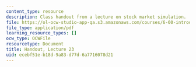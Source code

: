 ```yaml
---
content_type: resource
description: Class handout from a lecture on stock market simulation.
file: https://ol-ocw-studio-app-qa.s3.amazonaws.com/courses/6-00-introduction-to-computer-science-and-programming-fall-2008/ecebf51eb18d9a83d77d6a7716078d21_lec23.pdf
file_type: application/pdf
learning_resource_types: []
ocw_type: OCWFile
resourcetype: Document
title: Handout, Lecture 23
uid: ecebf51e-b18d-9a83-d77d-6a7716078d21
---
```

